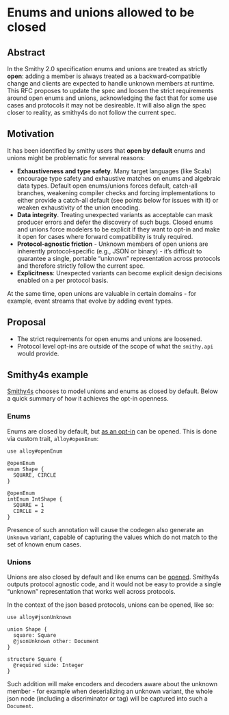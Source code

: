 # Enums and unions allowed to be closed

## Abstract

In the Smithy 2.0 specification enums and unions are treated as strictly **open**: adding a member is always treated as a backward‑compatible change and clients are expected to handle unknown members at runtime. This RFC proposes to update the spec and loosen the strict requirements around open enums and unions, acknowledging the fact that for some use cases and protocols it may not be desireable. It will also align the spec closer to reality, as smithy4s do not follow the current spec.

## Motivation

It has been identified by smithy users that **open by default** enums and unions might be problematic for several reasons:

- **Exhaustiveness and type safety**. Many target languages (like Scala) encourage type safety and exhaustive matches on enums and algebraic data types. Default open enums/unions forces default, catch-all branches, weakening compiler checks and forcing implementations to either provide a catch-all default (see points below for issues with it) or weaken exhaustivity of the union encoding.  
- **Data integrity**. Treating unexpected variants as acceptable can mask producer errors and defer the discovery of such bugs. Closed enums and unions force modelers to be explicit if they want to opt-in and make it open for cases where forward compatibility is truly required.
- **Protocol‑agnostic friction** - Unknown members of open unions are inherently protocol‑specific (e.g., JSON or binary) - it’s difficult to guarantee a single, portable “unknown” representation across protocols and therefore strictly follow the current spec. 
- **Explicitness**: Unexpected variants can become explicit design decisions enabled on a per protocol basis.

At the same time, open unions are valuable in certain domains - for example, event streams that evolve by adding event types. 

## Proposal

* The strict requirements for open enums and unions are loosened.
* Protocol level opt-ins are outside of the scope of what the `smithy.api` would provide.

## Smithy4s example

[Smithy4s](https://disneystreaming.github.io/smithy4s/) chooses to model unions and enums as closed by default. Below a quick summary of how it achieves the opt-in openness.

### Enums

Enums are closed by default, but [as an opt-in](https://disneystreaming.github.io/smithy4s/docs/codegen/customisation/open-enums) can be opened. This is done via custom trait, `alloy#openEnum`:

```smithy
use alloy#openEnum

@openEnum
enum Shape {
  SQUARE, CIRCLE
}

@openEnum
intEnum IntShape {
  SQUARE = 1
  CIRCLE = 2
}

```

Presence of such annotation will cause the codegen also generate an `Unknown` variant, capable of capturing the values which do not match to the set of known enum cases.

### Unions

Unions are also closed by default and like enums can be [opened](https://disneystreaming.github.io/smithy4s/docs/codegen/unions/#open-unions). Smithy4s outputs protocol agnostic code, and it would not be easy to provide a single “unknown” representation that works well across protocols. 

In the context of the json based protocols, unions can be opened, like so:

```smithy
use alloy#jsonUnknown

union Shape {
  square: Square
  @jsonUnknown other: Document
}

structure Square {
  @required side: Integer
}
```

Such addition will make encoders and decoders aware about the unknown member - for example when deserializing an unknown variant, the whole json node (including a discriminator or tag) will be captured into such a `Document`. 


